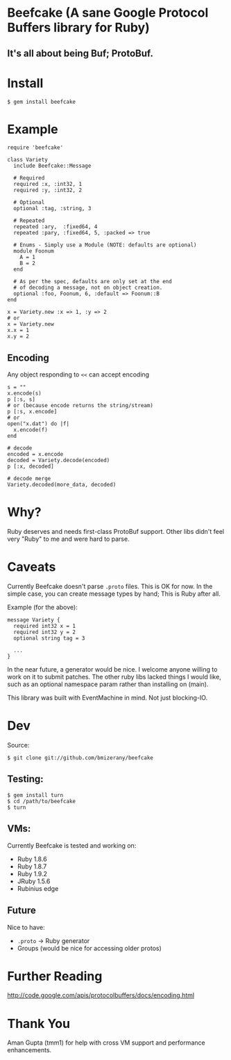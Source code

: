 # Beefcake (A sane Google Protocol Buffers library for Ruby)
## It's all about being Buf; ProtoBuf.

# Install

    $ gem install beefcake

# Example

    require 'beefcake'

    class Variety
      include Beefcake::Message

      # Required
      required :x, :int32, 1
      required :y, :int32, 2

      # Optional
      optional :tag, :string, 3

      # Repeated
      repeated :ary,  :fixed64, 4
      repeated :pary, :fixed64, 5, :packed => true

      # Enums - Simply use a Module (NOTE: defaults are optional)
      module Foonum
        A = 1
        B = 2
      end

      # As per the spec, defaults are only set at the end
      # of decoding a message, not on object creation.
      optional :foo, Foonum, 6, :default => Foonum::B
    end

    x = Variety.new :x => 1, :y => 2
    # or
    x = Variety.new
    x.x = 1
    x.y = 2

## Encoding

Any object responding to `<<` can accept encoding

    s = ""
    x.encode(s)
    p [:s, s]
    # or (because encode returns the string/stream)
    p [:s, x.encode]
    # or
    open("x.dat") do |f|
      x.encode(f)
    end

    # decode
    encoded = x.encode
    decoded = Variety.decode(encoded)
    p [:x, decoded]

    # decode merge
    Variety.decoded(more_data, decoded)

# Why?

  Ruby deserves and needs first-class ProtoBuf support.
  Other libs didn't feel very "Ruby" to me and were hard to parse.

# Caveats

  Currently Beefcake doesn't parse `.proto` files.  This is OK for now.
  In the simple case, you can create message types by hand; This is Ruby
  after all.

  Example (for the above):

    message Variety {
      required int32 x = 1
      required int32 y = 2
      optional string tag = 3

      ...
    }

  In the near future, a generator would be nice.  I welcome anyone willing
  to work on it to submit patches.  The other ruby libs lacked things I would
  like, such as an optional namespace param rather than installing on (main).

  This library was built with EventMachine in mind.  Not just blocking-IO.

# Dev

Source:

    $ git clone git://github.com/bmizerany/beefcake

## Testing:

    $ gem install turn
    $ cd /path/to/beefcake
    $ turn

## VMs:

Currently Beefcake is tested and working on:

* Ruby 1.8.6
* Ruby 1.8.7
* Ruby 1.9.2
* JRuby 1.5.6
* Rubinius edge

## Future

Nice to have:

* `.proto` -> Ruby generator
* Groups (would be nice for accessing older protos)

# Further Reading

http://code.google.com/apis/protocolbuffers/docs/encoding.html

# Thank You

Aman Gupta (tmm1) for help with cross VM support and performance enhancements.
